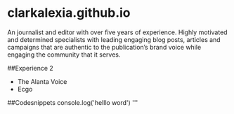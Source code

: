 # clarkalexia.github.io

An journalist and editor with over five years of experience. Highly motivated and determined specialists with leading engaging blog posts, articles and campaigns that are authentic to the publication’s brand voice while engaging the community that it serves.

##Experience 2

- The Alanta Voice
- Ecgo

##Codesnippets
console.log('helllo word')
'''

